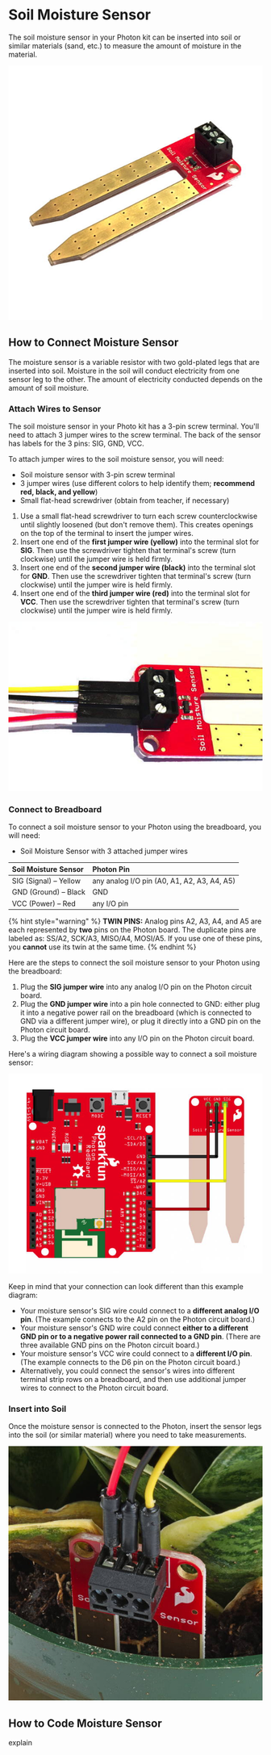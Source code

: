 # Soil Moisture Sensor

The soil moisture sensor in your Photon kit can be inserted into soil or similar materials \(sand, etc.\) to measure the amount of moisture in the material.

![Soil Moisture Sensor](../../.gitbook/assets/moisture-sensor.jpg)

## How to Connect Moisture Sensor

The moisture sensor is a variable resistor with two gold-plated legs that are inserted into soil. Moisture in the soil will conduct electricity from one sensor leg to the other. The amount of electricity conducted  depends on the amount of soil moisture.

### Attach Wires to Sensor

The soil moisture sensor in your Photo kit has a 3-pin screw terminal. You'll need to attach 3 jumper wires to the screw terminal. The back of the sensor has labels for the 3 pins:  SIG, GND, VCC.

To attach jumper wires to the soil moisture sensor, you will need:

* Soil moisture sensor with 3-pin screw terminal
* 3 jumper wires \(use different colors to help identify them; **recommend red, black, and yellow**\)
* Small flat-head screwdriver \(obtain from teacher, if necessary\)

1. Use a small flat-head screwdriver to turn each screw counterclockwise until slightly loosened \(but don't remove them\). This creates openings on the top of the terminal to insert the jumper wires.
2. Insert one end of the **first jumper wire \(yellow\)** into the terminal slot for **SIG**. Then use the screwdriver tighten that terminal's screw \(turn clockwise\) until the jumper wire is held firmly.
3. Insert one end of the **second jumper wire \(black\)** into the terminal slot for **GND**. Then use the screwdriver tighten that terminal's screw \(turn clockwise\) until the jumper wire is held firmly.
4. Insert one end of the **third jumper wire \(red\)** into the terminal slot for **VCC**. Then use the screwdriver tighten that terminal's screw \(turn clockwise\) until the jumper wire is held firmly.

![Jumper Wires Connected to Screw Terminal](../../.gitbook/assets/moisture-sensor-wires.jpg)

### Connect to Breadboard

To connect a soil moisture sensor to your Photon using the breadboard, you will need:

* Soil Moisture Sensor with 3 attached jumper wires

| Soil Moisture Sensor | Photon Pin |
| :--- | :--- |
| SIG \(Signal\) – Yellow | any analog I/O pin \(A0, A1, A2, A3, A4, A5\) |
| GND \(Ground\) – Black | GND |
| VCC \(Power\) – Red | any I/O pin |

{% hint style="warning" %}
**TWIN PINS:** Analog pins A2, A3, A4, and A5 are each represented by **two** pins on the Photon board. The duplicate pins are labeled as: SS/A2, SCK/A3, MISO/A4, MOSI/A5. If you use one of these pins, you **cannot** use its twin at the same time.
{% endhint %}

Here are the steps to connect the soil moisture sensor to your Photon using the breadboard:

1. Plug the **SIG jumper wire** into any analog I/O pin on the Photon circuit board.
2. Plug the **GND jumper wire** into a pin hole connected to GND:  either plug it into a negative power rail on the breadboard \(which is connected to GND via a different jumper wire\), or plug it directly into a GND pin on the Photon circuit board.
3. Plug the **VCC jumper wire** into any I/O pin on the Photon circuit board.

Here's a wiring diagram showing a possible way to connect a soil moisture sensor:

![](../../.gitbook/assets/experiment-3.jpg)

Keep in mind that your connection can look different than this example diagram:

* Your moisture sensor's SIG wire could connect to a **different analog I/O pin**. \(The example connects to the A2 pin on the Photon circuit board.\)
* Your moisture sensor's GND wire could connect **either to a different GND pin or to a negative power rail connected to a GND pin**. \(There are three available GND pins on the Photon circuit board.\)
* Your moisture sensor's VCC wire could connect to a **different I/O pin**. \(The example connects to the D6 pin on the Photon circuit board.\)
* Alternatively, you could connect the sensor's wires into different terminal strip rows on a breadboard, and then use additional jumper wires to connect to the Photon circuit board.

### Insert into Soil

Once the moisture sensor is connected to the Photon, insert the sensor legs into the soil \(or similar material\) where you need to take measurements.

![Moisture Sensor Inserted into Soil of Potted Plant](../../.gitbook/assets/moisture-sensor-plant.jpg)

## How to Code Moisture Sensor

explain


